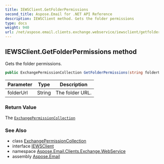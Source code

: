 ```yaml
---
title: IEWSClient.GetFolderPermissions
second_title: Aspose.Email for .NET API Reference
description: IEWSClient method. Gets the folder permissions
type: docs
weight: 940
url: /net/aspose.email.clients.exchange.webservice/iewsclient/getfolderpermissions/
---
```

## IEWSClient.GetFolderPermissions method

Gets the folder permissions.

```csharp
public ExchangePermissionCollection GetFolderPermissions(string folderUrl)
```

| Parameter | Type | Description |
| --- | --- | --- |
| folderUrl | String | The folder URL. |

### Return Value

The [`ExchangePermissionCollection`](../../../aspose.email.clients.exchange/exchangepermissioncollection/)

### See Also

* class [ExchangePermissionCollection](../../../aspose.email.clients.exchange/exchangepermissioncollection/)
* interface [IEWSClient](../)
* namespace [Aspose.Email.Clients.Exchange.WebService](../../iewsclient/)
* assembly [Aspose.Email](../../../)


